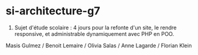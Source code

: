 # si-architecture-g7

1. Sujet d'étude scolaire : 4 jours pour la refonte d'un site, le rendre responsive, et administrable dynamiquement avec PHP en POO.

Masis Gulmez / 
Benoit Lemaire / 
Olivia Salas / 
Anne Lagarde / 
Florian Klein
